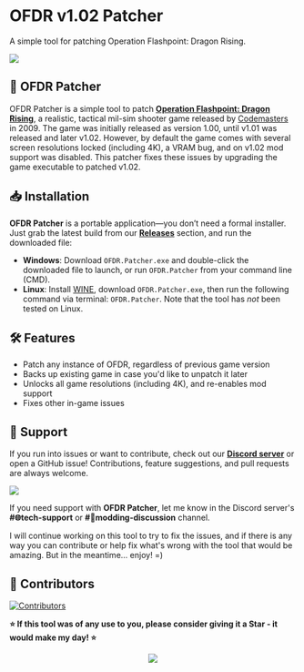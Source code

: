 # OFDR v1.02 Patcher

A simple tool for patching Operation Flashpoint: Dragon Rising.

[<img src="https://github.com/user-attachments/assets/ee17a7ad-3dee-4e24-bfe9-5e9536948777">](https://discord.gg/Z88NnTgpWU)

## 🐉 OFDR Patcher

OFDR Patcher is a simple tool to patch **[Operation Flashpoint: Dragon Rising](https://en.wikipedia.org/wiki/Operation_Flashpoint:_Dragon_Rising)**, a realistic, tactical mil-sim shooter game released by [Codemasters](https://www.codemasters.com) in 2009. The game was initially released as version 1.00, until v1.01 was released and later v1.02. However, by default the game comes with several screen resolutions locked (including 4K), a VRAM bug, and on v1.02 mod support was disabled. This patcher fixes these issues by upgrading the game executable to patched v1.02.

## 📥 Installation

**OFDR Patcher** is a portable application—you don’t need a formal installer. Just grab the latest build from our **[Releases](https://github.com/NoahDomingues/OFDR-Patcher/releases)** section, and run the downloaded file:

- **Windows**: Download `OFDR.Patcher.exe` and double-click the downloaded file to launch, or run `OFDR.Patcher` from your command line (CMD).
- **Linux**: Install [WINE](https://linuxconfig.org/installing-wine), download `OFDR.Patcher.exe`, then run the following command via terminal: `OFDR.Patcher`. Note that the tool has *not* been tested on Linux.

## 🛠️ Features

- Patch any instance of OFDR, regardless of previous game version
- Backs up existing game in case you'd like to unpatch it later
- Unlocks all game resolutions (including 4K), and re-enables mod support
- Fixes other in-game issues

## 🤝 Support

If you run into issues or want to contribute, check out our **[Discord server](https://discord.gg/Z88NnTgpWU)** or open a GitHub issue! Contributions, feature suggestions, and pull requests are always welcome.

[<img src="https://github.com/user-attachments/assets/f61046f5-1dc5-4b0c-87f8-4a94d6cbac96">](https://discord.gg/Z88NnTgpWU)

If you need support with **OFDR Patcher**, let me know in the Discord server's **#⁠🌐tech-support** or **#⁠💬modding-discussion** channel.

I will continue working on this tool to try to fix the issues, and if there is any way you can contribute or help fix what's wrong with the tool that would be amazing. But in the meantime... enjoy! =)

## 👥 Contributors

[![Contributors][contributors-image]][contributors-link]

[contributors-image]: https://contrib.rocks/image?repo=NoahDomingues/OFP-Extractor
[contributors-link]: https://github.com/NoahDomingues/OFP-Extractor/graphs/contributors

**⭐ If this tool was of any use to you, please consider giving it a Star - it would make my day! ⭐**

<div align="center">
  <img src="https://capsule-render.vercel.app/api?type=waving&color=gradient&height=100&section=footer" />
</div>
